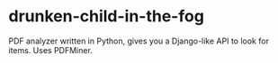 # drunken-child-in-the-fog
PDF analyzer written in Python, gives you a Django-like API to look for items. Uses PDFMiner.
